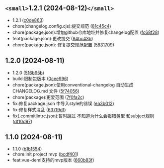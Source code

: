 ## `<small>`1.2.1 (2024-08-12)`</small>`

- 1.2.1 ([c0de863](https://github.com/bibinocode/easynce/commit/c0de863))
- chore(changelog.config.cjs):提交规范 ([81c45c4](https://github.com/bibinocode/easynce/commit/81c45c4))
- chore(package.json):增加github仓库地址并修复changelog配置 ([fc68f28](https://github.com/bibinocode/easynce/commit/fc68f28))
- feat(package.json):更改提交 ([84bc43b](https://github.com/bibinocode/easynce/commit/84bc43b))
- chore(package.json): 修复提交规范配置 ([5831709](https://github.com/bibinocode/easynce/commit/5831709))

## 1.2.0 (2024-08-11)

- 1.2.0 ([516b95b](https://github.com/bibinocode/easynce/commit/516b95b))
- build:限制包版本 ([0cee996](https://github.com/bibinocode/easynce/commit/0cee996))
- chore(package.json):使用conventional-changelog 自动生成CHANGELOG.md 文件 ([5f74056](https://github.com/bibinocode/easynce/commit/5f74056))
- chore(package):更爱范围 ([7f0fa2c](https://github.com/bibinocode/easynce/commit/7f0fa2c))
- fix:修复package.json 中导入style的错误 ([ea3b012](https://github.com/bibinocode/easynce/commit/ea3b012))
- fix:修复样式混乱 ([637f9df](https://github.com/bibinocode/easynce/commit/637f9df))
- fix(.commitlintrc.json):暂时跳过 不知道为什么会报错类型 和subject规则 ([df10d97](https://github.com/bibinocode/easynce/commit/df10d97))

## 1.1.0 (2024-08-11)

- 1.1.0 ([b1b1554](https://github.com/bibinocode/easynce/commit/b1b1554))
- chore:init project mvp ([bcdf401](https://github.com/bibinocode/easynce/commit/bcdf401))
- feat:vue-demi支持的mvp版本 ([660b83f](https://github.com/bibinocode/easynce/commit/660b83f))
